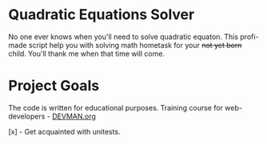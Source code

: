 # Quadratic Equations Solver

No one ever knows when you'll need to solve quadratic equaton.
This profi-made script help you with solving math hometask for your ~~not yet born~~ child.
You'll thank me when that time will come.

# Project Goals

The code is written for educational purposes. Training course for web-developers - [DEVMAN.org](https://devman.org)

[x] - Get acquainted with unitests.